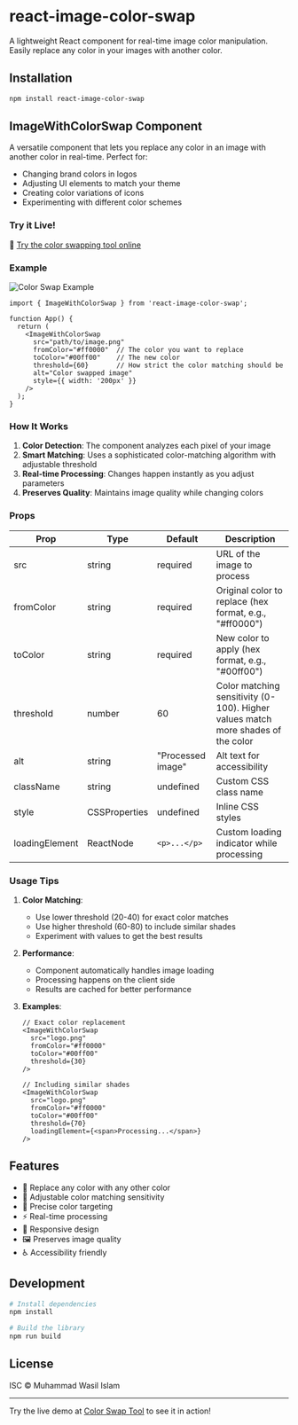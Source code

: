 # react-image-color-swap

A lightweight React component for real-time image color manipulation. Easily replace any color in your images with another color.

## Installation

```bash
npm install react-image-color-swap
```

## ImageWithColorSwap Component

A versatile component that lets you replace any color in an image with another color in real-time. Perfect for:
- Changing brand colors in logos
- Adjusting UI elements to match your theme
- Creating color variations of icons
- Experimenting with different color schemes

### Try it Live! 
🎨 [Try the color swapping tool online](https://cuthours.vercel.app/tools/image-color-change)

### Example

![Color Swap Example](https://iili.io/2bub95X.md.png)

```tsx
import { ImageWithColorSwap } from 'react-image-color-swap';

function App() {
  return (
    <ImageWithColorSwap
      src="path/to/image.png"
      fromColor="#ff0000"  // The color you want to replace
      toColor="#00ff00"    // The new color
      threshold={60}       // How strict the color matching should be
      alt="Color swapped image"
      style={{ width: '200px' }}
    />
  );
}
```

### How It Works

1. **Color Detection**: The component analyzes each pixel of your image
2. **Smart Matching**: Uses a sophisticated color-matching algorithm with adjustable threshold
3. **Real-time Processing**: Changes happen instantly as you adjust parameters
4. **Preserves Quality**: Maintains image quality while changing colors

### Props

| Prop | Type | Default | Description |
|------|------|---------|-------------|
| src | string | required | URL of the image to process |
| fromColor | string | required | Original color to replace (hex format, e.g., "#ff0000") |
| toColor | string | required | New color to apply (hex format, e.g., "#00ff00") |
| threshold | number | 60 | Color matching sensitivity (0-100). Higher values match more shades of the color |
| alt | string | "Processed image" | Alt text for accessibility |
| className | string | undefined | Custom CSS class name |
| style | CSSProperties | undefined | Inline CSS styles |
| loadingElement | ReactNode | `<p>...</p>` | Custom loading indicator while processing |

### Usage Tips

1. **Color Matching**:
   - Use lower threshold (20-40) for exact color matches
   - Use higher threshold (60-80) to include similar shades
   - Experiment with values to get the best results

2. **Performance**:
   - Component automatically handles image loading
   - Processing happens on the client side
   - Results are cached for better performance

3. **Examples**:
   ```tsx
   // Exact color replacement
   <ImageWithColorSwap
     src="logo.png"
     fromColor="#ff0000"
     toColor="#00ff00"
     threshold={30}
   />

   // Including similar shades
   <ImageWithColorSwap
     src="logo.png"
     fromColor="#ff0000"
     toColor="#00ff00"
     threshold={70}
     loadingElement={<span>Processing...</span>}
   />
   ```

## Features

- 🎨 Replace any color with any other color
- 🔧 Adjustable color matching sensitivity
- 🎯 Precise color targeting
- ⚡ Real-time processing
- 📱 Responsive design
- 🖼️ Preserves image quality
- ♿ Accessibility friendly

## Development

```bash
# Install dependencies
npm install

# Build the library
npm run build
```

## License

ISC © Muhammad Wasil Islam

---

Try the live demo at [Color Swap Tool](https://cuthours.vercel.app/tools/image-color-change) to see it in action!
